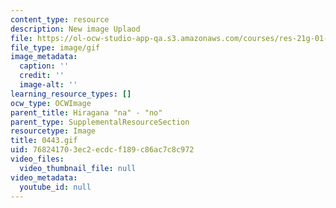 ```yaml
---
content_type: resource
description: New image Uplaod
file: https://ol-ocw-studio-app-qa.s3.amazonaws.com/courses/res-21g-01-kana-spring-2010/768241703ec2ecdcf189c86ac7c8c972_0443.gif
file_type: image/gif
image_metadata:
  caption: ''
  credit: ''
  image-alt: ''
learning_resource_types: []
ocw_type: OCWImage
parent_title: Hiragana "na" - "no"
parent_type: SupplementalResourceSection
resourcetype: Image
title: 0443.gif
uid: 76824170-3ec2-ecdc-f189-c86ac7c8c972
video_files:
  video_thumbnail_file: null
video_metadata:
  youtube_id: null
---
```

